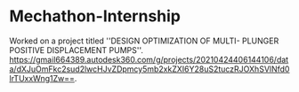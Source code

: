 # Mechathon-Internship
Worked on a project titled ''DESIGN OPTIMIZATION OF MULTI- PLUNGER POSITIVE DISPLACEMENT PUMPS''.
https://gmail664389.autodesk360.com/g/projects/20210424406144106/data/dXJuOmFkc2sud2lwcHJvZDpmcy5mb2xkZXI6Y28uS2tuczRJOXhSVlNfd0lrTUxxWng1Zw==.
